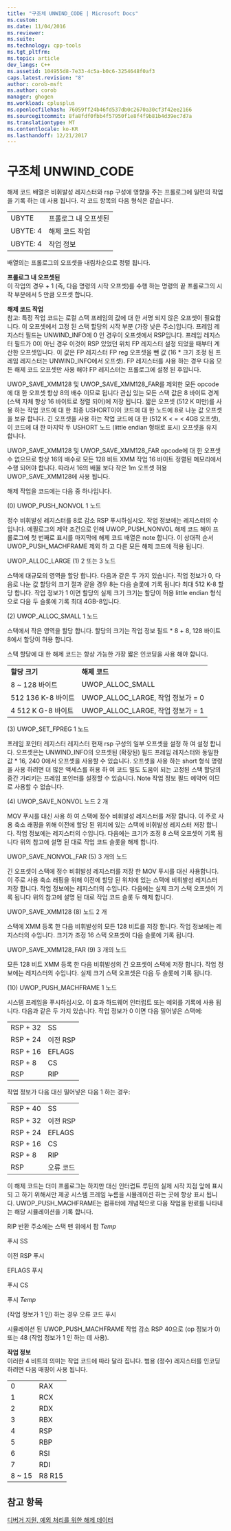 ```yaml
---
title: "구조체 UNWIND_CODE | Microsoft Docs"
ms.custom: 
ms.date: 11/04/2016
ms.reviewer: 
ms.suite: 
ms.technology: cpp-tools
ms.tgt_pltfrm: 
ms.topic: article
dev_langs: C++
ms.assetid: 104955d8-7e33-4c5a-b0c6-3254648f0af3
caps.latest.revision: "8"
author: corob-msft
ms.author: corob
manager: ghogen
ms.workload: cplusplus
ms.openlocfilehash: 76059ff24b46fd537db0c2670a30cf3f42ee2166
ms.sourcegitcommit: 8fa8fdf0fbb4f57950f1e8f4f9b81b4d39ec7d7a
ms.translationtype: MT
ms.contentlocale: ko-KR
ms.lasthandoff: 12/21/2017
---
```

# <a name="struct-unwindcode"></a>구조체 UNWIND_CODE
해제 코드 배열은 비휘발성 레지스터와 rsp 구성에 영향을 주는 프롤로그에 일련의 작업을 기록 하는 데 사용 됩니다. 각 코드 항목의 다음 형식은 같습니다.  
  
|||  
|-|-|  
|UBYTE|프롤로그 내 오프셋된|  
|UBYTE: 4|해제 코드 작업|  
|UBYTE: 4|작업 정보|  
  
 배열의는 프롤로그의 오프셋을 내림차순으로 정렬 됩니다.  
  
 **프롤로그 내 오프셋된**  
 이 작업의 경우 + 1 (즉, 다음 명령의 시작 오프셋)를 수행 하는 명령의 끝 프롤로그의 시작 부분에서 5 만큼 오프셋 합니다.  
  
 **해제 코드 작업**  
 참고: 특정 작업 코드는 로컬 스택 프레임의 값에 대 한 서명 되지 않은 오프셋이 필요합니다. 이 오프셋에서 고정 된 스택 할당의 시작 부분 (가장 낮은 주소)입니다. 프레임 레지스터 필드는 UNWIND_INFO에 0 인 경우이 오프셋에서 RSP입니다. 프레임 레지스터 필드가 0이 아닌 경우 이것이 RSP 있었던 위치 FP 레지스터 설정 되었을 때부터 계산한 오프셋입니다. 이 값은 FP 레지스터 FP reg 오프셋을 뺀 값 (16 * 크기 조정 된 프레임 레지스터는 UNWIND_INFO에서 오프셋). FP 레지스터를 사용 하는 경우 다음 모든 해제 코드 오프셋만 사용 해야 FP 레지스터는 프롤로그에 설정 된 후입니다.  
  
 UWOP_SAVE_XMM128 및 UWOP_SAVE_XMM128_FAR를 제외한 모든 opcode에 대 한 오프셋 항상 8의 배수 이므로 됩니다 관심 있는 모든 스택 값은 8 바이트 경계 (스택 자체 항상 16 바이트로 정렬 되어)에 저장 됩니다. 짧은 오프셋 (512 K 미만)를 사용 하는 작업 코드에 대 한 최종 USHORT이이 코드에 대 한 노드에 8로 나눈 값 오프셋을 보유 합니다. 긴 오프셋을 사용 하는 작업 코드에 대 한 (512 K < = < 4GB 오프셋),이 코드에 대 한 마지막 두 USHORT 노드 (little endian 형태로 표시) 오프셋을 유지 합니다.  
  
 UWOP_SAVE_XMM128 및 UWOP_SAVE_XMM128_FAR opcode에 대 한 오프셋 수 없으므로 항상 16의 배수로 모든 128 비트 XMM 작업 16 바이트 정렬된 메모리에서 수행 되어야 합니다. 따라서 16의 배율 보다 작은 1m 오프셋 허용 UWOP_SAVE_XMM128에 사용 됩니다.  
  
 해제 작업을 코드에는 다음 중 하나입니다.  
  
 (0) UWOP_PUSH_NONVOL 1 노드  
  
 정수 비휘발성 레지스터를 8로 감소 RSP 푸시하십시오. 작업 정보에는 레지스터의 수입니다. 에필로그의 제약 조건으로 인해 UWOP_PUSH_NONVOL 해제 코드 해야 프롤로그에 첫 번째로 표시를 마지막에 해제 코드 배열은 note 합니다. 이 상대적 순서 UWOP_PUSH_MACHFRAME 제외 하 고 다른 모든 해제 코드에 적용 됩니다.  
  
 UWOP_ALLOC_LARGE (1) 2 또는 3 노드  
  
 스택에 대규모의 영역을 할당 합니다. 다음과 같은 두 가지 있습니다. 작업 정보가 0, 다음로 나눈 값 할당의 크기 절과 같을 경우 8는 다음 슬롯에 기록 됩니다 최대 512 K-8 할당 합니다. 작업 정보가 1 이면 할당의 실제 크기 크기는 할당이 허용 little endian 형식으로 다음 두 슬롯에 기록 최대 4GB-8입니다.  
  
 (2) UWOP_ALLOC_SMALL 1 노드  
  
 스택에서 작은 영역을 할당 합니다. 할당의 크기는 작업 정보 필드 * 8 + 8, 128 바이트 8에서 할당이 허용 합니다.  
  
 스택 할당에 대 한 해제 코드는 항상 가능한 가장 짧은 인코딩을 사용 해야 합니다.  
  
|||  
|-|-|  
|**할당 크기**|**해제 코드**|  
|8 ~ 128 바이트|UWOP_ALLOC_SMALL|  
|512 136 K-8 바이트|UWOP_ALLOC_LARGE, 작업 정보가 = 0|  
|4 512 K G-8 바이트|UWOP_ALLOC_LARGE, 작업 정보가 = 1|  
  
 (3) UWOP_SET_FPREG 1 노드  
  
 프레임 포인터 레지스터 레지스터 현재 rsp 구성의 일부 오프셋을 설정 하 여 설정 합니다. 오프셋은는 UNWIND_INFO의 오프셋된 (확장된) 필드 프레임 레지스터와 동일한 값 * 16, 240 0에서 오프셋을 사용할 수 있습니다. 오프셋을 사용 하는 short 형식 명령을 사용 하려면 더 많은 액세스를 허용 하 여 코드 밀도 도움이 되는 고정된 스택 할당의 중간 가리키는 프레임 포인터를 설정할 수 있습니다. Note 작업 정보 필드 예약어 이므로 사용할 수 없습니다.  
  
 (4) UWOP_SAVE_NONVOL 노드 2 개  
  
 MOV 푸시를 대신 사용 하 여 스택에 정수 비휘발성 레지스터를 저장 합니다. 이 주로 사용 축소 래핑을 위해 이전에 할당 된 위치에 있는 스택에 비휘발성 레지스터 저장 합니다. 작업 정보에는 레지스터의 수입니다. 다음에는 크기가 조정 8 스택 오프셋이 기록 됩니다 위의 참고에 설명 된 대로 작업 코드 슬롯을 해제 합니다.  
  
 UWOP_SAVE_NONVOL_FAR (5) 3 개의 노드  
  
 긴 오프셋이 스택에 정수 비휘발성 레지스터를 저장 한 MOV 푸시를 대신 사용합니다. 이 주로 사용 축소 래핑을 위해 이전에 할당 된 위치에 있는 스택에 비휘발성 레지스터 저장 합니다. 작업 정보에는 레지스터의 수입니다. 다음에는 실제 크기 스택 오프셋이 기록 됩니다 위의 참고에 설명 된 대로 작업 코드 슬롯 두 해제 합니다.  
  
 UWOP_SAVE_XMM128 (8) 노드 2 개  
  
 스택에 XMM 등록 한 다음 비휘발성의 모든 128 비트를 저장 합니다. 작업 정보에는 레지스터의 수입니다. 크기가 조정 16 스택 오프셋이 다음 슬롯에 기록 됩니다.  
  
 UWOP_SAVE_XMM128_FAR (9) 3 개의 노드  
  
 모든 128 비트 XMM 등록 한 다음 비휘발성의 긴 오프셋이 스택에 저장 합니다. 작업 정보에는 레지스터의 수입니다. 실제 크기 스택 오프셋은 다음 두 슬롯에 기록 됩니다.  
  
 (10) UWOP_PUSH_MACHFRAME 1 노드  
  
 시스템 프레임을 푸시하십시오.  이 효과 하드웨어 인터럽트 또는 예외를 기록에 사용 됩니다. 다음과 같은 두 가지 있습니다. 작업 정보가 0 이면 다음 밀어넣은 스택에:  
  
|||  
|-|-|  
|RSP + 32|SS|  
|RSP + 24|이전 RSP|  
|RSP + 16|EFLAGS|  
|RSP + 8|CS|  
|RSP|RIP|  
  
 작업 정보가 다음 대신 밀어넣은 다음 1 하는 경우:  
  
|||  
|-|-|  
|RSP + 40|SS|  
|RSP + 32|이전 RSP|  
|RSP + 24|EFLAGS|  
|RSP + 16|CS|  
|RSP + 8|RIP|  
|RSP|오류 코드|  
  
 이 해제 코드는 더미 프롤로그는 하지만 대신 인터럽트 루틴의 실제 시작 지점 앞에 표시 되 고 하기 위해서만 제공 시스템 프레임 누름을 시뮬레이션 하는 곳에 항상 표시 됩니다. UWOP_PUSH_MACHFRAME는 컴퓨터에 개념적으로 다음 작업을 완료를 나타내는 해당 시뮬레이션을 기록 합니다.  
  
 RIP 반환 주소에는 스택 맨 위에서 팝 *Temp*  
  
 푸시 SS  
  
 이전 RSP 푸시  
  
 EFLAGS 푸시  
  
 푸시 CS  
  
 푸시 *Temp*  
  
 (작업 정보가 1 인) 하는 경우 오류 코드 푸시  
  
 시뮬레이션 된 UWOP_PUSH_MACHFRAME 작업 감소 RSP 40으로 (op 정보가 0) 또는 48 (작업 정보가 1 인 하는 데 사용).  
  
 **작업 정보**  
 이러한 4 비트의 의미는 작업 코드에 따라 달라 집니다. 범용 (정수) 레지스터를 인코딩하려면 다음 매핑이 사용 됩니다.  
  
|||  
|-|-|  
|0|RAX|  
|1|RCX|  
|2|RDX|  
|3|RBX|  
|4|RSP|  
|5|RBP|  
|6|RSI|  
|7|RDI|  
|8 ~ 15|R8 R15|  
  
## <a name="see-also"></a>참고 항목  
 [디버거 지원, 예외 처리를 위한 해제 데이터](../build/unwind-data-for-exception-handling-debugger-support.md)